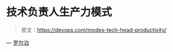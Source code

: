 # 技术负责人生产力模式

> 原文：<https://devops.com/modes-tech-head-productivity/>

— [罗尔泊](https://devops.com/author/breselman/)
